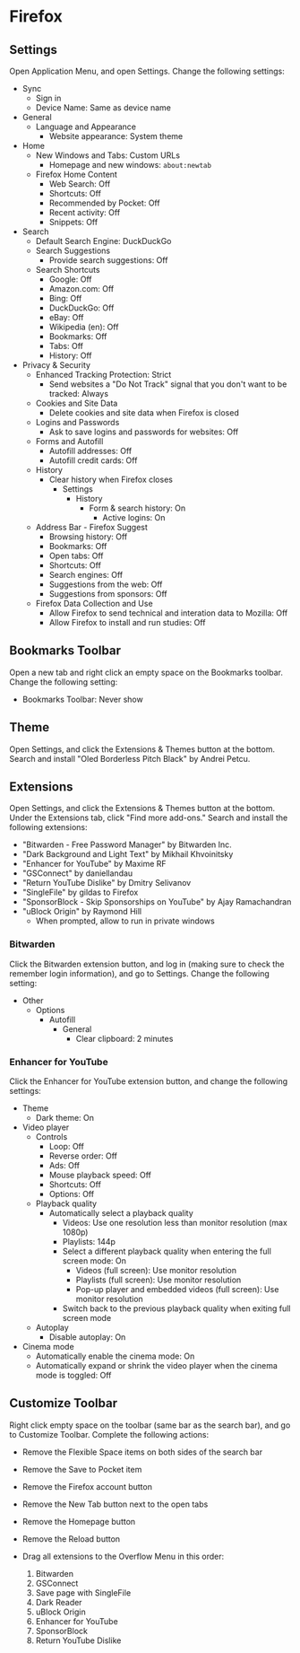 # Firefox

## Settings

Open Application Menu, and open Settings. Change the following settings:

- Sync
	- Sign in
	- Device Name: Same as device name
- General
	- Language and Appearance
		- Website appearance: System theme
- Home
	- New Windows and Tabs: Custom URLs
		- Homepage and new windows: `about:newtab`
	- Firefox Home Content
		- Web Search: Off
		- Shortcuts: Off
		- Recommended by Pocket: Off
		- Recent activity: Off
		- Snippets: Off
- Search
	- Default Search Engine: DuckDuckGo
	- Search Suggestions
		- Provide search suggestions: Off
	- Search Shortcuts
		- Google: Off
		- Amazon.com: Off
		- Bing: Off
		- DuckDuckGo: Off
		- eBay: Off
		- Wikipedia (en): Off
		- Bookmarks: Off
		- Tabs: Off
		- History: Off
- Privacy & Security
	- Enhanced Tracking Protection: Strict
		- Send websites a "Do Not Track" signal that you don't want to be tracked: Always
	- Cookies and Site Data
		- Delete cookies and site data when Firefox is closed
	- Logins and Passwords
		- Ask to save logins and passwords for websites: Off
	- Forms and Autofill
		- Autofill addresses: Off
		- Autofill credit cards: Off
	- History
		- Clear history when Firefox closes
			- Settings
				- History
					- Form & search history: On
						- Active logins: On
	- Address Bar - Firefox Suggest
		- Browsing history: Off
		- Bookmarks: Off
		- Open tabs: Off
		- Shortcuts: Off
		- Search engines: Off
		- Suggestions from the web: Off
		- Suggestions from sponsors: Off
	- Firefox Data Collection and Use
		- Allow Firefox to send technical and interation data to Mozilla: Off
		- Allow Firefox to install and run studies: Off

## Bookmarks Toolbar

Open a new tab and right click an empty space on the Bookmarks toolbar. Change the following setting:

- Bookmarks Toolbar: Never show

## Theme

Open Settings, and click the Extensions & Themes button at the bottom. Search and install "Oled Borderless Pitch Black" by Andrei Petcu.

## Extensions

Open Settings, and click the Extensions & Themes button at the bottom. Under the Extensions tab, click "Find more add-ons." Search and install the following extensions:

- "Bitwarden - Free Password Manager" by Bitwarden Inc.
- "Dark Background and Light Text" by Mikhail Khvoinitsky
- "Enhancer for YouTube" by Maxime RF
- "GSConnect" by daniellandau
- "Return YouTube Dislike" by Dmitry Selivanov
- "SingleFile" by gildas to Firefox
- "SponsorBlock - Skip Sponsorships on YouTube" by Ajay Ramachandran
- "uBlock Origin" by Raymond Hill
	- When prompted, allow to run in private windows

### Bitwarden

Click the Bitwarden extension button, and log in (making sure to check the remember login information), and go to Settings. Change the following setting:

- Other
	- Options
		- Autofill
			- General
				- Clear clipboard: 2 minutes

### Enhancer for YouTube

Click the Enhancer for YouTube extension button, and change the following settings:

- Theme
	- Dark theme: On
- Video player
	- Controls
		- Loop: Off
		- Reverse order: Off
		- Ads: Off
		- Mouse playback speed: Off
		- Shortcuts: Off
		- Options: Off
	- Playback quality
		- Automatically select a playback quality
			- Videos: Use one resolution less than monitor resolution (max 1080p)
			- Playlists: 144p
			- Select a different playback quality when entering the full screen mode: On
				- Videos (full screen): Use monitor resolution
				- Playlists (full screen): Use monitor resolution
				- Pop-up player and embedded videos (full screen): Use monitor resolution
			- Switch back to the previous playback quality when exiting full screen mode
	- Autoplay
		- Disable autoplay: On
- Cinema mode
	- Automatically enable the cinema mode: On
	- Automatically expand or shrink the video player when the cinema mode is toggled: Off

## Customize Toolbar

Right click empty space on the toolbar (same bar as the search bar), and go to Customize Toolbar. Complete the following actions:

- Remove the Flexible Space items on both sides of the search bar
- Remove the Save to Pocket item
- Remove the Firefox account button
- Remove the New Tab button next to the open tabs
- Remove the Homepage button
- Remove the Reload button
- Drag all extensions to the Overflow Menu in this order:

	1. Bitwarden
	2. GSConnect
	3. Save page with SingleFile
	4. Dark Reader
	5. uBlock Origin
	6. Enhancer for YouTube
	7. SponsorBlock
	8. Return YouTube Dislike
